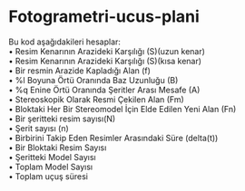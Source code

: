 # Fotogrametri-ucus-plani
Bu kod aşağıdakileri hesaplar: <br>
•	  Resim Kenarının Arazideki Karşılığı (S)(uzun kenar)<br>
•	  Resim Kenarının Arazideki Karşılığı (S)(kısa kenar)<br>
•	  Bir resmin Arazide Kapladığı Alan (f)<br>
•	  %l Boyuna Örtü Oranında Baz Uzunluğu (B)<br>
•	  %q Enine Örtü Oranında Şeritler Arası Mesafe (A)<br>
•	  Stereoskopik Olarak Resmi Çekilen Alan (Fm)<br>
•	  Bloktaki Her Bir Stereomodel İçin Elde Edilen Yeni Alan (Fn)<br>
•	  Bir şeritteki resim sayısı(N)<br>
•	  Şerit sayısı (n)<br>
•	  Birbirini Takip Eden Resimler Arasındaki Süre (delta(t))<br>
•	  Bir Bloktaki Resim Sayısı<br>
•	  Şeritteki Model Sayısı<br>
•	 Toplam Model Sayısı<br>
•	  Toplam uçuş süresi<br>
